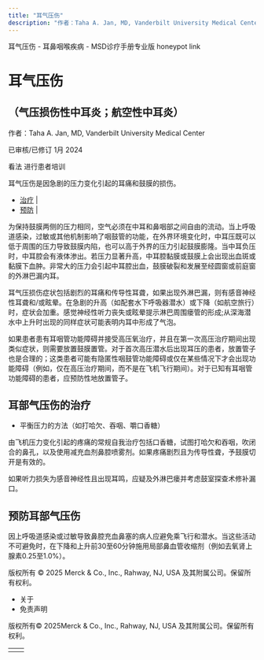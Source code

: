 ```yaml
---
title: "耳气压伤"
description: "作者：Taha A. Jan, MD, Vanderbilt University Medical Center"
---
```


﻿耳气压伤 \- 耳鼻咽喉疾病 \- MSD诊疗手册专业版 honeypot link

# 耳气压伤

## （气压损伤性中耳炎；航空性中耳炎）

作者：Taha A. Jan, MD, Vanderbilt University Medical Center

已审核/已修订 1月 2024

看法 进行患者培训

耳气压伤是因急剧的压力变化引起的耳痛和鼓膜的损伤。

- [治疗](#治疗_v945388_zh) \|
- [预防](#预防_v945397_zh) \|

为保持鼓膜两侧的压力相同，空气必须在中耳和鼻咽部之间自由的流动。当上呼吸道感染，过敏或其他机制影响了咽鼓管的功能，在外界环境变化时，中耳压既可以低于周围的压力导致鼓膜内陷，也可以高于外界的压力引起鼓膜膨隆。当中耳负压时，中耳腔会有液体渗出。若压力显著升高，中耳腔黏膜或鼓膜上会出现出血斑或黏膜下血肿。非常大的压力会引起中耳腔出血，鼓膜破裂和发展至经圆窗或前庭窗的外淋巴漏内耳。

耳气压损伤症状包括剧烈的耳痛和传导性耳聋，如果出现外淋巴漏，则有感音神经性耳聋和/或眩晕。在急剧的升高（如配套水下呼吸器潜水）或下降（如航空旅行）时，症状会加重。感觉神经性听力丧失或眩晕提示淋巴周围瘘管的形成;从深海潜水中上升时出现的同样症状可能表明内耳中形成了气泡。

如果患者患有耳咽管功能障碍并接受高压氧治疗，并且在第一次高压治疗期间出现类似症状，则需要放置鼓膜置管。对于首次高压潜水后出现耳压的患者，放置管子也是合理的；这类患者可能有隐匿性咽鼓管功能障碍或仅在某些情况下才会出现功能障碍（例如，仅在高压治疗期间，而不是在飞机飞行期间）。对于已知有耳咽管功能障碍的患者，应预防性地放置管子。

## 耳部气压伤的治疗

- 平衡压力的方法（如打哈欠、吞咽、嚼口香糖）


由飞机压力变化引起的疼痛的常规自我治疗包括口香糖，试图打哈欠和吞咽，吹闭合的鼻孔，以及使用减充血剂鼻腔喷雾剂。如果疼痛剧烈且为传导性聋，予鼓膜切开是有效的。

如果听力损失为感音神经性且出现耳鸣，应疑及外淋巴瘘并考虑鼓室探查术修补漏口。

## 预防耳部气压伤

因上呼吸道感染或过敏导致鼻腔充血鼻塞的病人应避免乘飞行和潜水。当这些活动不可避免时，在下降和上升前30至60分钟施用局部鼻血管收缩剂（例如去氧肾上腺素0.25至1.0%）。



版权所有 © 2025
Merck & Co., Inc., Rahway, NJ, USA 及其附属公司。保留所有权利。

- 关于
- 免责声明

版权所有© 2025Merck & Co., Inc., Rahway, NJ, USA 及其附属公司。保留所有权利。

|     |     |
| --- | --- |
|  |  |